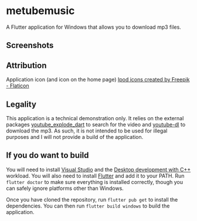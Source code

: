 # metubemusic
A Flutter application for Windows that allows you to download mp3 files.

## Screenshots

## Attribution
Application icon (and icon on the home page)
<a href="https://www.flaticon.com/free-icons/ipod" title="ipod icons">Ipod icons created by Freepik - Flaticon</a>

## Legality
This application is a technical demonstration only. It relies on the external packages [youtube_explode_dart](https://pub.dev/packages/youtube_explode_dart) to search for the video and [youtube-dl](https://youtube-dl.org/) to download the mp3. As such, it is not intended to be used for illegal purposes and I will not provide a build of the application.

## If you do want to build
You will need to install [Visual Studio](https://visualstudio.microsoft.com/) and the [Desktop development with C++](https://docs.microsoft.com/en-us/cpp/build/vscpp-step-0-installation?view=msvc-160) workload. You will also need to install [Flutter](https://flutter.dev/docs/get-started/install) and add it to your PATH. Run `flutter doctor` to make sure everything is installed correctly, though you can safely ignore platforms other than Windows.

Once you have cloned the repository, run `flutter pub get` to install the dependencies. You can then run `flutter build windows` to build the application.